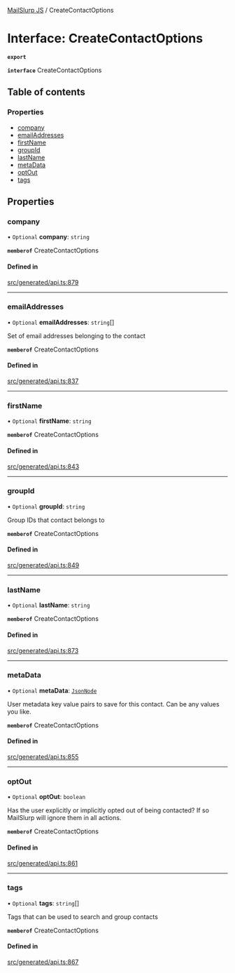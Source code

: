 [MailSlurp JS](../README.md) / CreateContactOptions

# Interface: CreateContactOptions

**`export`**

**`interface`** CreateContactOptions

## Table of contents

### Properties

- [company](CreateContactOptions.md#company)
- [emailAddresses](CreateContactOptions.md#emailaddresses)
- [firstName](CreateContactOptions.md#firstname)
- [groupId](CreateContactOptions.md#groupid)
- [lastName](CreateContactOptions.md#lastname)
- [metaData](CreateContactOptions.md#metadata)
- [optOut](CreateContactOptions.md#optout)
- [tags](CreateContactOptions.md#tags)

## Properties

### company

• `Optional` **company**: `string`

**`memberof`** CreateContactOptions

#### Defined in

[src/generated/api.ts:879](https://github.com/mailslurp/mailslurp-client/blob/8c02983/src/generated/api.ts#L879)

___

### emailAddresses

• `Optional` **emailAddresses**: `string`[]

Set of email addresses belonging to the contact

**`memberof`** CreateContactOptions

#### Defined in

[src/generated/api.ts:837](https://github.com/mailslurp/mailslurp-client/blob/8c02983/src/generated/api.ts#L837)

___

### firstName

• `Optional` **firstName**: `string`

**`memberof`** CreateContactOptions

#### Defined in

[src/generated/api.ts:843](https://github.com/mailslurp/mailslurp-client/blob/8c02983/src/generated/api.ts#L843)

___

### groupId

• `Optional` **groupId**: `string`

Group IDs that contact belongs to

**`memberof`** CreateContactOptions

#### Defined in

[src/generated/api.ts:849](https://github.com/mailslurp/mailslurp-client/blob/8c02983/src/generated/api.ts#L849)

___

### lastName

• `Optional` **lastName**: `string`

**`memberof`** CreateContactOptions

#### Defined in

[src/generated/api.ts:873](https://github.com/mailslurp/mailslurp-client/blob/8c02983/src/generated/api.ts#L873)

___

### metaData

• `Optional` **metaData**: [`JsonNode`](JsonNode.md)

User metadata key value pairs to save for this contact. Can be any values you like.

**`memberof`** CreateContactOptions

#### Defined in

[src/generated/api.ts:855](https://github.com/mailslurp/mailslurp-client/blob/8c02983/src/generated/api.ts#L855)

___

### optOut

• `Optional` **optOut**: `boolean`

Has the user explicitly or implicitly opted out of being contacted? If so MailSlurp will ignore them in all actions.

**`memberof`** CreateContactOptions

#### Defined in

[src/generated/api.ts:861](https://github.com/mailslurp/mailslurp-client/blob/8c02983/src/generated/api.ts#L861)

___

### tags

• `Optional` **tags**: `string`[]

Tags that can be used to search and group contacts

**`memberof`** CreateContactOptions

#### Defined in

[src/generated/api.ts:867](https://github.com/mailslurp/mailslurp-client/blob/8c02983/src/generated/api.ts#L867)
